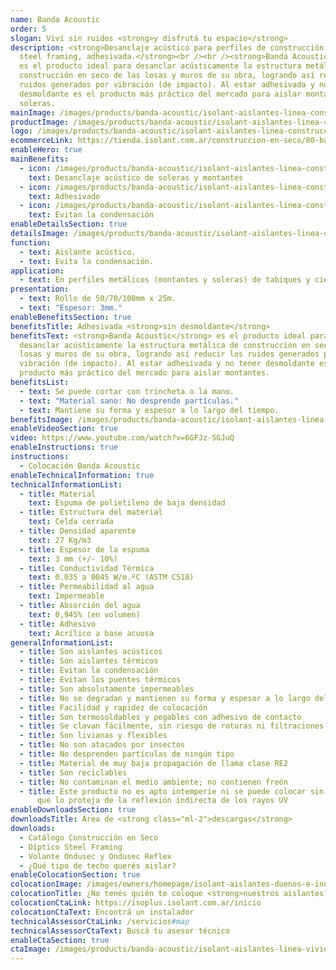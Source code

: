 ```yaml
---
name: Banda Acoustic
order: 5
slogan: Viví sin ruidos <strong>y disfrutá tu espacio</strong>
description: <strong>Desanclaje acústico para perfiles de construcción en seco y
  steel framing, adhesivada.</strong><br /><br /><strong>Banda Acoustic</strong>
  es el producto ideal para desanclar acústicamente la estructura metálica de
  construcción en seco de las losas y muros de su obra, logrando así reducir los
  ruidos generados por vibración (de impacto). Al estar adhesivada y no tener
  desmoldante es el producto más práctico del mercado para aislar montantes y
  soleras.
mainImage: /images/products/banda-acoustic/isolant-aislantes-linea-construccion-en-seco-banda-acoustic-imagen.jpg
productImage: /images/products/banda-acoustic/isolant-aislantes-linea-construccion-en-seco-banda-acoustic-producto-rollo.png
logo: /images/products/banda-acoustic/isolant-aislantes-linea-construccion-en-seco-banda-acoustic-logo.webp
ecommerceLink: https://tienda.isolant.com.ar/construccion-en-seco/80-banda-acoustic-100mm.html
enableHero: true
mainBenefits:
  - icon: /images/products/banda-acoustic/isolant-aislantes-linea-construccion-en-seco-banda-acoustic-beneficio-1.svg
    text: Desanclaje acústico de soleras y montantes
  - icon: /images/products/banda-acoustic/isolant-aislantes-linea-construccion-en-seco-banda-acoustic-beneficio-2.svg
    text: Adhesivado
  - icon: /images/products/banda-acoustic/isolant-aislantes-linea-construccion-en-seco-banda-acoustic-beneficio-3.svg
    text: Evitan la condensación
enableDetailsSection: true
detailsImage: /images/products/banda-acoustic/isolant-aislantes-linea-construccion-en-seco-banda-acoustic-imagen-detalle-producto.jpg
function:
  - text: Aislante acústico.
  - text: Evita la condensación.
application:
  - text: En perfiles metálicos (montantes y soleras) de tabiques y cielorrasos.
presentation:
  - text: Rollo de 50/70/100mm x 25m.
  - text: "Espesor: 3mm."
enableBenefitsSection: true
benefitsTitle: Adhesivada <strong>sin desmoldante</strong>
benefitsText: <strong>Banda Acoustic</strong> es el producto ideal para
  desanclar acústicamente la estructura metálica de construcción en seco de las
  losas y muros de su obra, logrando así reducir los ruidos generados por
  vibración (de impacto). Al estar adhesivada y no tener desmoldante es el
  producto más práctico del mercado para aislar montantes.
benefitsList:
  - text: Se puede cortar con trincheta o la mano.
  - text: "Material sano: No desprende partículas."
  - text: Mantiene su forma y espesor a lo largo del tiempo.
benefitsImage: /images/products/banda-acoustic/isolant-aislantes-linea-construccion-en-seco-banda-acoustic-beneficio-exclusivo.jpg
enableVideoSection: true
video: https://www.youtube.com/watch?v=6GFJz-5GJuQ
enableInstructions: true
instructions:
  - Colocación Banda Acoustic
enableTechnicalInformation: true
technicalInformationList:
  - title: Material
    text: Espuma de polietileno de baja densidad
  - title: Estructura del material
    text: Celda cerrada
  - title: Densidad aparente
    text: 27 Kg/m3
  - title: Espesor de la espuma
    text: 3 mm (+/- 10%)
  - title: Conductividad Térmica
    text: 0.035 a 0045 W/m.ºC (ASTM C518)
  - title: Permeabilidad al agua
    text: Impermeable
  - title: Absorción del agua
    text: 0,945% (en volumen)
  - title: Adhesivo
    text: Acrílico a base acuosa
generalInformationList:
  - title: Son aislantes acústicos
  - title: Son aislantes térmicos
  - title: Evitan la condensación
  - title: Evitan los puentes térmicos
  - title: Son absolutamente impermeables
  - title: No se degradan y mantienen su forma y espesor a lo largo del tiempo
  - title: Facilidad y rapidez de colocación
  - title: Son termosoldables y pegables con adhesivo de contacto
  - title: Se clavan fácilmente, sin riesgo de roturas ni filtraciones
  - title: Son livianas y flexibles
  - title: No son atacados por insectos
  - title: No desprenden partículas de ningún tipo
  - title: Material de muy baja propagación de llama clase RE2
  - title: Son reciclables
  - title: No contaminan el medio ambiente; no contienen freón
  - title: Este producto no es apto intemperie ni se puede colocar sin un cielorraso
      que lo proteja de la reflexión indirecta de los rayos UV
enableDownloadsSection: true
downloadsTitle: Área de <strong class="ml-2">descargas</strong>
downloads:
  - Catálogo Construcción en Seco
  - Díptico Steel Framing
  - Volante Ondusec y Ondusec Reflex
  - ¿Qué tipo de techo querés aislar?
enableColocationSection: true
colocationImage: /images/owners/homepage/isolant-aislantes-duenos-e-inquilinos-isoplus-colocation.jpg
colocationTitle: ¿No tenés quién te coloque <strong>nuestros aislantes?</strong>
colocationCtaLink: https://isoplus.isolant.com.ar/inicio
colocationCtaText: Encontrá un instalador
technicalAssessorCtaLink: /servicios#map
technicalAssessorCtaText: Buscá tu asesor técnico
enableCtaSection: true
ctaImage: /images/products/banda-acoustic/isolant-aislantes-linea-vivienda-banda-acoustic-imagen-detalle.jpg
---
```

